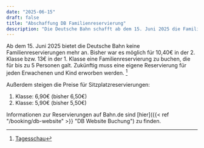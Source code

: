 ```yaml
---
date: "2025-06-15"
draft: false
title: "Abschaffung DB Familienreservierung"
description: "Die Deutsche Bahn schafft ab dem 15. Juni 2025 die Familienreservierung ab. Neue Preise und Einzelreservierungen für alle Reisenden gelten ab sofort."
---
```


Ab dem 15. Juni 2025 bietet die Deutsche Bahn keine Familienreservierungen mehr an. Bisher war es möglich für 10,40€ in der 2. Klasse bzw. 13€ in der 1. Klasse eine Familienreservierung zu buchen, die für bis zu 5 Personen galt. Zukünftig muss eine eigene Reservierung für jeden Erwachenen und Kind erworben werden. [^1]

Außerdem steigen die Preise für Sitzplatzreservierungen:

1. Klasse: 6,90€ (bisher 6,50€)
2. Klasse: 5,90€ (bisher 5,50€)

Informationen zur Reservierungen auf Bahn.de sind [hier]({{< ref "/booking/db-website" >}} "DB Website Buchung") zu finden.

[^1]: [Tagesschau](https://www.tagesschau.de/wirtschaft/verbraucher/bahn-familienreservierung-kritik-100.html)

